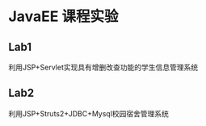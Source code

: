 # JavaEE 课程实验

## Lab1

利用JSP+Servlet实现具有增删改查功能的学生信息管理系统

## Lab2

利用JSP+Struts2+JDBC+Mysql校园宿舍管理系统

